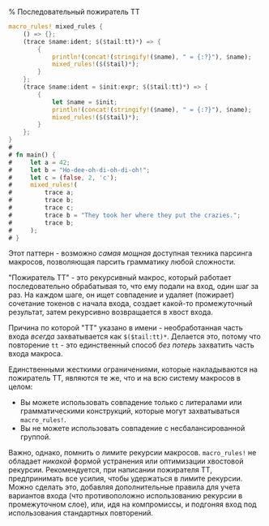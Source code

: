 % Последовательный пожиратель TT

```rust
macro_rules! mixed_rules {
    () => {};
    (trace $name:ident; $($tail:tt)*) => {
        {
            println!(concat!(stringify!($name), " = {:?}"), $name);
            mixed_rules!($($tail)*);
        }
    };
    (trace $name:ident = $init:expr; $($tail:tt)*) => {
        {
            let $name = $init;
            println!(concat!(stringify!($name), " = {:?}"), $name);
            mixed_rules!($($tail)*);
        }
    };
}
# 
# fn main() {
#     let a = 42;
#     let b = "Ho-dee-oh-di-oh-di-oh!";
#     let c = (false, 2, 'c');
#     mixed_rules!(
#         trace a;
#         trace b;
#         trace c;
#         trace b = "They took her where they put the crazies.";
#         trace b;
#     );
# }
```

Этот паттерн - возможно *самая мощная* доступная техника парсинга макросов, позволяющая парсить грамматику любой сложности.

"Пожиратель TT" - это рекурсивный макрос, который работает последовательно обрабатывая то, что ему подали на вход, один шаг за раз. На каждом шаге, он ищет совпадение и удаляет  (пожирает) сочетание токенов с начала входа, создает какой-то промежуточный результат, затем рекурсивно возвращается в хвост входа.

Причина по которой "TT" указано в имени  - необработанная часть входа *всегда* захватывается как `$($tail:tt)*`. Делается это, потому что повторение `tt` - это единственный способ *без потерь* захватить часть входа макроса.

Единственными жесткими ограничениями, которые накладываются на пожиратель TT, являются те же, что и на всю систему макросов в целом:

* Вы можете использовать совпадение только с литералами или грамматическими конструкций, которые могут захватываться `macro_rules!`.
* Вы не можете использовать совпадение с несбалансированной группой.

Важно, однако, помнить о лимите рекурсии макросов. `macro_rules!` не обладает *никакой* формой устранения или оптимизации хвостовой рекурсии. Рекомендуется, при написании пожирателя TT, предпринимать все усилия, чтобы удержаться в лимите рекурсии. Можно сделать это, добавляя дополнительные правила для учета вариантов входа (что противоположно использованию рекурсии в промежуточном слое), или, идя на компромиссы, и подгоняя вход под использования стандартных повторений.
